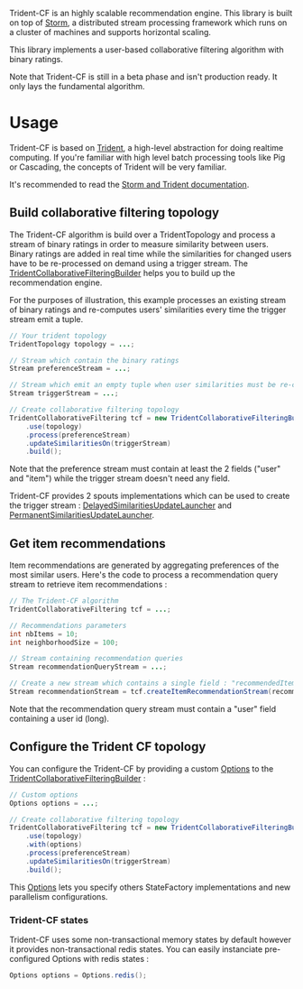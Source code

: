 Trident-CF is an highly scalable recommendation engine.
This library is built on top of [Storm](https://github.com/nathanmarz/storm), a distributed stream processing framework which runs on a cluster of machines and supports horizontal scaling.

This library implements a user-based collaborative filtering algorithm with binary ratings.

Note that Trident-CF is still in a beta phase and isn't production ready. It only lays the fundamental algorithm.

# Usage

Trident-CF is based on [Trident](https://github.com/nathanmarz/storm/wiki/Trident-tutorial), a high-level abstraction for doing realtime computing.
If you're familiar with high level batch processing tools like Pig or Cascading, the concepts of Trident will be very familiar.

It's recommended to read the [Storm and Trident documentation](https://github.com/nathanmarz/storm/wiki/Documentation).

## Build collaborative filtering topology

The Trident-CF algorithm is build over a TridentTopology and process a stream of binary ratings in order to measure similarity between users.
Binary ratings are added in real time while the similarities for changed users have to be re-processed on demand using a trigger stream.
The [TridentCollaborativeFilteringBuilder](https://github.com/pmerienne/trident-cf/blob/master/src/main/java/com/github/pmerienne/trident/cf/TridentCollaborativeFilteringBuilder.java) helps you to build up the recommendation engine.

For the purposes of illustration, this example processes an existing stream of binary ratings and re-computes users' similarities every time the trigger stream emit a tuple.


```java
// Your trident topology
TridentTopology topology = ...;

// Stream which contain the binary ratings
Stream preferenceStream = ...;

// Stream which emit an empty tuple when user similarities must be re-computed
Stream triggerStream = ...;

// Create collaborative filtering topology
TridentCollaborativeFiltering tcf = new TridentCollaborativeFilteringBuilder()
    .use(topology)
    .process(preferenceStream)
    .updateSimilaritiesOn(triggerStream)
    .build();
```

Note that the preference stream must contain at least the 2 fields ("user" and "item") while the trigger stream doesn't need any field.

Trident-CF provides 2 spouts implementations which can be used to create the trigger stream : 
[DelayedSimilaritiesUpdateLauncher](https://github.com/pmerienne/trident-cf/blob/master/src/main/java/com/github/pmerienne/trident/cf/builtin/DelayedSimilaritiesUpdateLauncher.java) and 
[PermanentSimilaritiesUpdateLauncher](https://github.com/pmerienne/trident-cf/blob/master/src/main/java/com/github/pmerienne/trident/cf/builtin/PermanentSimilaritiesUpdateLauncher.java).

## Get item recommendations

Item recommendations are generated by aggregating preferences of the most similar users.
Here's the code to process a recommendation query stream to retrieve item recommendations : 


```java
// The Trident-CF algorithm
TridentCollaborativeFiltering tcf = ...;

// Recommendations parameters
int nbItems = 10;
int neighborhoodSize = 100;

// Stream containing recommendation queries
Stream recommendationQueryStream = ...;

// Create a new stream which contains a single field : "recommendedItems" (a List of RecommendedItem).
Stream recommendationStream = tcf.createItemRecommendationStream(recommendationQueryStream, nbItems, neighborhoodSize);

```

Note that the recommendation query stream must contain a "user" field containing a user id (long).

## Configure the Trident CF topology
You can configure the Trident-CF by providing a custom [Options](https://github.com/pmerienne/trident-cf/blob/master/src/main/java/com/github/pmerienne/trident/cf/TridentCollaborativeFiltering.java#Options)
to the 
[TridentCollaborativeFilteringBuilder](https://github.com/pmerienne/trident-cf/blob/master/src/main/java/com/github/pmerienne/trident/cf/TridentCollaborativeFilteringBuilder.java) : 

```java
// Custom options
Options options = ...;

// Create collaborative filtering topology
TridentCollaborativeFiltering tcf = new TridentCollaborativeFilteringBuilder()
    .use(topology)
    .with(options)
    .process(preferenceStream)
    .updateSimilaritiesOn(triggerStream)
    .build();
```

This [Options](https://github.com/pmerienne/trident-cf/blob/master/src/main/java/com/github/pmerienne/trident/cf/TridentCollaborativeFiltering.java#Options)
lets you specify others StateFactory implementations and new parallelism configurations.

### Trident-CF states

Trident-CF uses some non-transactional memory states by default however it provides non-transactional redis states.
You can easily instanciate pre-configured Options with redis states :

```java
Options options = Options.redis();
```

